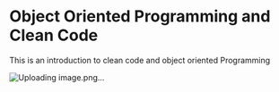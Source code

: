 # Object Oriented Programming and Clean Code


This is an introduction to clean code and object oriented Programming


![Uploading image.png…]()

